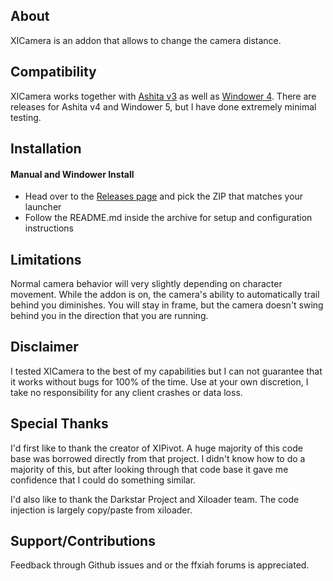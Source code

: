 ## About

XICamera is an addon that allows to change the camera distance.

## Compatibility

XICamera works together with [Ashita v3](https://www.ashitaxi.com) as well as [Windower 4](http://www.windower.net). There are releases for Ashita v4 and Windower 5, but I have done extremely minimal testing.

## Installation

#### Manual and Windower Install

- Head over to the [Releases page](https://github.com/Hokuten85/XICamera/releases) and pick the ZIP that matches your launcher
- Follow the README.md inside the archive  for setup and configuration instructions

## Limitations

Normal camera behavior will very slightly depending on character movement. While the addon is on, the camera's ability to automatically trail behind you diminishes. You will stay in frame, but the camera doesn't swing behind you in the direction that you are running.

## Disclaimer

I tested XICamera to the best of my capabilities but I can not guarantee that it works without bugs for 100% of the time.
Use at your own discretion, I take no responsibility for any client crashes or data loss.

## Special Thanks

I'd first like to thank the creator of XIPivot. A huge majority of this code base was borrowed directly from that project. I didn't know how to do a majority of this, but after looking through that code base it gave me confidence that I could do something similar.

I'd also like to thank the Darkstar Project and Xiloader team. The code injection is largely copy/paste from xiloader.

## Support/Contributions

Feedback through Github issues and or the ffxiah forums is appreciated.

